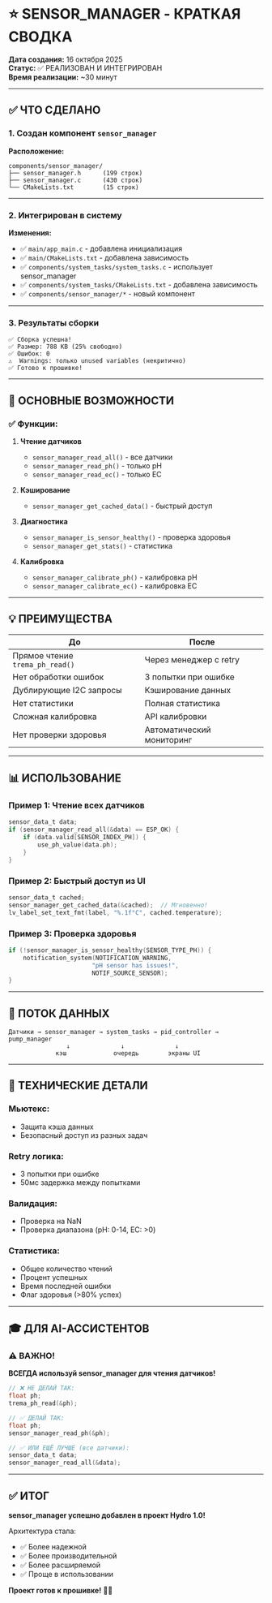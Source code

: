 # ⭐ SENSOR_MANAGER - КРАТКАЯ СВОДКА

**Дата создания:** 16 октября 2025  
**Статус:** ✅ РЕАЛИЗОВАН И ИНТЕГРИРОВАН  
**Время реализации:** ~30 минут  

---

## ✅ ЧТО СДЕЛАНО

### 1. Создан компонент `sensor_manager`

**Расположение:**
```
components/sensor_manager/
├── sensor_manager.h      (199 строк)
├── sensor_manager.c      (430 строк)
└── CMakeLists.txt        (15 строк)
```

---

### 2. Интегрирован в систему

**Изменения:**
- ✅ `main/app_main.c` - добавлена инициализация
- ✅ `main/CMakeLists.txt` - добавлена зависимость
- ✅ `components/system_tasks/system_tasks.c` - использует sensor_manager
- ✅ `components/system_tasks/CMakeLists.txt` - добавлена зависимость
- ✅ `components/sensor_manager/*` - новый компонент

---

### 3. Результаты сборки

```
✅ Сборка успешна!
✅ Размер: 788 KB (25% свободно)
✅ Ошибок: 0
⚠️  Warnings: только unused variables (некритично)
✅ Готово к прошивке!
```

---

## 🎯 ОСНОВНЫЕ ВОЗМОЖНОСТИ

### ✅ Функции:

1. **Чтение датчиков**
   - `sensor_manager_read_all()` - все датчики
   - `sensor_manager_read_ph()` - только pH
   - `sensor_manager_read_ec()` - только EC

2. **Кэширование**
   - `sensor_manager_get_cached_data()` - быстрый доступ

3. **Диагностика**
   - `sensor_manager_is_sensor_healthy()` - проверка здоровья
   - `sensor_manager_get_stats()` - статистика

4. **Калибровка**
   - `sensor_manager_calibrate_ph()` - калибровка pH
   - `sensor_manager_calibrate_ec()` - калибровка EC

---

## 💡 ПРЕИМУЩЕСТВА

| До | После |
|----|-------|
| Прямое чтение `trema_ph_read()` | Через менеджер с retry |
| Нет обработки ошибок | 3 попытки при ошибке |
| Дублирующие I2C запросы | Кэширование данных |
| Нет статистики | Полная статистика |
| Сложная калибровка | API калибровки |
| Нет проверки здоровья | Автоматический мониторинг |

---

## 📊 ИСПОЛЬЗОВАНИЕ

### Пример 1: Чтение всех датчиков

```c
sensor_data_t data;
if (sensor_manager_read_all(&data) == ESP_OK) {
    if (data.valid[SENSOR_INDEX_PH]) {
        use_ph_value(data.ph);
    }
}
```

### Пример 2: Быстрый доступ из UI

```c
sensor_data_t cached;
sensor_manager_get_cached_data(&cached);  // Мгновенно!
lv_label_set_text_fmt(label, "%.1f°C", cached.temperature);
```

### Пример 3: Проверка здоровья

```c
if (!sensor_manager_is_sensor_healthy(SENSOR_TYPE_PH)) {
    notification_system(NOTIFICATION_WARNING, 
                       "pH sensor has issues!", 
                       NOTIF_SOURCE_SENSOR);
}
```

---

## 🔄 ПОТОК ДАННЫХ

```
Датчики → sensor_manager → system_tasks → pid_controller → pump_manager
                ↓              ↓              ↓
             кэш             очередь        экраны UI
```

---

## 📝 ТЕХНИЧЕСКИЕ ДЕТАЛИ

### Мьютекс:
- Защита кэша данных
- Безопасный доступ из разных задач

### Retry логика:
- 3 попытки при ошибке
- 50мс задержка между попытками

### Валидация:
- Проверка на NaN
- Проверка диапазона (pH: 0-14, EC: >0)

### Статистика:
- Общее количество чтений
- Процент успешных
- Время последней ошибки
- Флаг здоровья (>80% успех)

---

## 🎓 ДЛЯ AI-АССИСТЕНТОВ

### ⚠️ ВАЖНО!

**ВСЕГДА используй sensor_manager для чтения датчиков!**

```c
// ❌ НЕ ДЕЛАЙ ТАК:
float ph;
trema_ph_read(&ph);

// ✅ ДЕЛАЙ ТАК:
float ph;
sensor_manager_read_ph(&ph);

// ✅ ИЛИ ЕЩЁ ЛУЧШЕ (все датчики):
sensor_data_t data;
sensor_manager_read_all(&data);
```

---

## ✅ ИТОГ

**sensor_manager успешно добавлен в проект Hydro 1.0!**

Архитектура стала:
- ✅ Более надежной
- ✅ Более производительной
- ✅ Более расширяемой
- ✅ Проще в использовании

**Проект готов к прошивке!** 🚀✨


